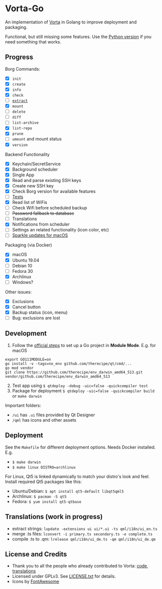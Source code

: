 # Vorta-Go

An implementation of [Vorta](https://github.com/borgbase/vorta) in Golang to improve deployment and packaging.

Functional, but still missing some features. Use the [Python version](https://github.com/borgbase/vorta) if you need something that works.

## Progress

Borg Commands:
- [x] `init`
- [x] `create`
- [x] `info`
- [x] `check`
- [ ] [`extract`](https://github.com/therecipe/examples/blob/master/advanced/widgets/treeview/main.go)
- [x] `mount`
- [ ] `delete`
- [ ] `diff`
- [ ] `list-archive`
- [x] `list-repo`
- [x] `prune`
- [ ] `umount` and mount status
- [x] `version`

Backend Functionality
- [x] Keychain/SecretService
- [x] Background scheduler
- [x] Single App
- [x] Read and parse existing SSH keys
- [x] Create new SSH key
- [x] Check Borg version for available features
- [ ] [Tests](https://github.com/therecipe/examples/tree/master/test/widgets)
- [x] Read list of WiFis
- [ ] Check Wifi before scheduled backup
- [ ] ~~Password fallback to database~~
- [ ] Translations
- [x] Notifications from scheduler
- [ ] Settings an related functionality (icon color, etc)
- [ ] [Sparkle updates for macOS](https://github.com/therecipe/qt/issues/743#issuecomment-444689169)

Packaging (via Docker)
- [x] macOS
- [x] Ubuntu 19.04
- [ ] Debian 10
- [ ] Fedora 30
- [x] Archlinux
- [ ] Windows?

Other issues:
- [x] Exclusions
- [x] Cancel button
- [x] Backup status (icon, menu)
- [ ] Bug: exclusions are lost

## Development

1. Follow the [official steps](https://github.com/therecipe/qt/wiki/Installation) to set up a Go project in **Module Mode**. E.g. for macOS

```
export GO111MODULE=on
go install -v -tags=no_env github.com/therecipe/qt/cmd/...
go mod vendor
git clone https://github.com/therecipe/env_darwin_amd64_513.git vendor/github.com/therecipe/env_darwin_amd64_513
```

2. Test app using `$ qtdeploy -debug -uic=false -quickcompiler test`
3. Package for deployment `$ qtdeploy -uic=false -quickcompiler build` or `make darwin`

Important folders:

- `/ui` has `.ui` files provided by Qt Designer
- `/qml` has icons and other assets


## Deployment

See the `Makefile` for different deployment options. Needs Docker installed. E.g.

- `$ make darwin`
- `$ make linux DISTRO=archlinux`

For Linux, Qt5 is linked dynamically to match your distro's look and feel. Install required Qt5 packages like this:

- Ubuntu/Debian: `$ apt install qt5-default libqt5qml5`
- Archlinux: `$ pacman -S qt5`
- Fedora: `$ yum install qt5-qtbase`

## Translations (work in progress)
- extract strings: `lupdate -extensions ui ui/*.ui -ts qml/i18n/ui_en.ts`
- merge .ts files: `lconvert -i primary.ts secondary.ts -o complete.ts` 
- compile .ts to .qm: `lrelease qml/i18n/ui_de.ts -qm qml/i18n/ui_de.qm`

## License and Credits
- Thank you to all the people who already contributed to Vorta: [code](https://github.com/borgbase/vorta/graphs/contributors), [translations](https://github.com/borgbase/vorta/issues/159)
- Licensed under GPLv3. See [LICENSE.txt](LICENSE.txt) for details.
- Icons by [FontAwesome](https://fontawesome.com)
